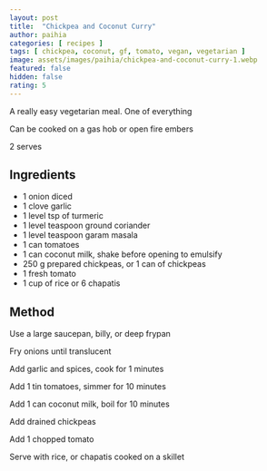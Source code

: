 ```yaml
---
layout: post
title:  "Chickpea and Coconut Curry"
author: paihia 
categories: [ recipes ]
tags: [ chickpea, coconut, gf, tomato, vegan, vegetarian ]
image: assets/images/paihia/chickpea-and-coconut-curry-1.webp
featured: false
hidden: false
rating: 5
---
```


A really easy vegetarian meal. One of everything

Can be cooked on a gas hob or open fire embers

2 serves

## Ingredients

* 1 onion diced
* 1 clove garlic
* 1 level tsp of turmeric 
* 1 level teaspoon ground coriander 
* 1 level teaspoon garam masala
* 1 can tomatoes
* 1 can coconut milk, shake before opening to emulsify
* 250 g prepared chickpeas, or 1 can of chickpeas
* 1 fresh tomato
* 1 cup of rice or 6 chapatis

## Method

Use a large saucepan, billy, or deep frypan

Fry onions until translucent

Add garlic and spices, cook for 1 minutes

Add 1 tin tomatoes, simmer for 10 minutes

Add 1 can coconut milk, boil for 10 minutes

Add drained chickpeas

Add 1 chopped tomato

Serve with rice, or chapatis cooked on a skillet
